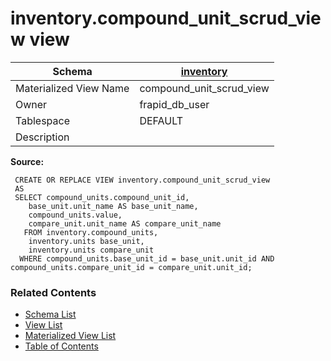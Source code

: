 # inventory.compound_unit_scrud_view view

| Schema | [inventory](../../schemas/inventory.md) |
| ------ | ----------------------------------------------- |
| Materialized View Name | compound_unit_scrud_view |
| Owner | frapid_db_user |
| Tablespace | DEFAULT |
| Description |  |

**Source:**

```plpgsql
 CREATE OR REPLACE VIEW inventory.compound_unit_scrud_view
 AS
 SELECT compound_units.compound_unit_id,
    base_unit.unit_name AS base_unit_name,
    compound_units.value,
    compare_unit.unit_name AS compare_unit_name
   FROM inventory.compound_units,
    inventory.units base_unit,
    inventory.units compare_unit
  WHERE compound_units.base_unit_id = base_unit.unit_id AND compound_units.compare_unit_id = compare_unit.unit_id;
```


### Related Contents
* [Schema List](../../schemas.md)
* [View List](../../views.md)
* [Materialized View List](../../materialized-views.md)
* [Table of Contents](../../README.md)

